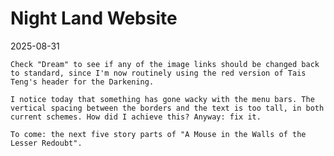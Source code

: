 # Night Land Website

2025-08-31

    Check "Dream" to see if any of the image links should be changed back to standard, since I'm now routinely using the red version of Tais Teng's header for the Darkening.

    I notice today that something has gone wacky with the menu bars. The vertical spacing between the borders and the text is too tall, in both current schemes. How did I achieve this? Anyway: fix it.

    To come: the next five story parts of "A Mouse in the Walls of the Lesser Redoubt".



